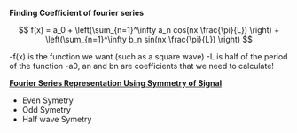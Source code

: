 **Finding Coefficient of fourier series**

$$ f(x)  = a_0 + \left(\sum_{n=1}^\infty a_n cos(nx \frac{\pi}{L}) \right) + \left(\sum_{n=1}^\infty b_n sin(nx \frac{\pi}{L}) \right) $$

-f(x) is the function we want (such as a square wave)
-L is half of the period of the function
-a0, an and bn are coefficients that we need to calculate!

[**Fourier Series Representation Using Symmetry of Signal**](https://www.youtube.com/watch?v=4aMatNhP03g)
- Even Symetry
- Odd Symetry
- Half wave Symetry
